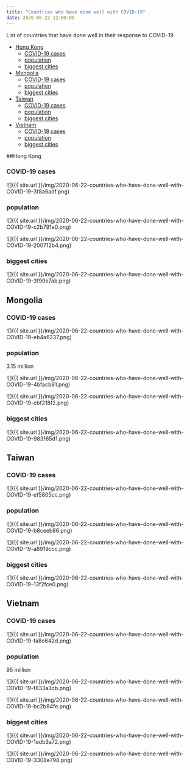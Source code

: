 ```yaml
---
title: "Countries who have done well with COVID-19"
date: 2020-06-22 12:00:00
---
```

List of countries that have done well in their response to COVID-19

<!-- TOC START min:1 max:4 link:true asterisk:false update:true -->
  - [Hong Kong](#hong-kong)
    - [COVID-19 cases](#covid-19-cases)
    - [population](#population)
    - [biggest cities](#biggest-cities)
  - [Mongolia](#mongolia)
    - [COVID-19 cases](#covid-19-cases-1)
    - [population](#population-1)
    - [biggest cities](#biggest-cities-1)
  - [Taiwan](#taiwan)
    - [COVID-19 cases](#covid-19-cases-2)
    - [population](#population-2)
    - [biggest cities](#biggest-cities-2)
  - [Vietnam](#vietnam)
    - [COVID-19 cases](#covid-19-cases-3)
    - [population](#population-3)
    - [biggest cities](#biggest-cities-3)
<!-- TOC END -->

##Hong Kong

### COVID-19 cases

![]({{ site.url }}/img/2020-06-22-countries-who-have-done-well-with-COVID-19-3f8a6adf.png)

### population

![]({{ site.url }}/img/2020-06-22-countries-who-have-done-well-with-COVID-19-c2b791e0.png)

![]({{ site.url }}/img/2020-06-22-countries-who-have-done-well-with-COVID-19-200712b4.png)

### biggest cities

![]({{ site.url }}/img/2020-06-22-countries-who-have-done-well-with-COVID-19-3f90e7ab.png)


## Mongolia

### COVID-19 cases

![]({{ site.url }}/img/2020-06-22-countries-who-have-done-well-with-COVID-19-eb4a6237.png)


### population

3.15 million

![]({{ site.url }}/img/2020-06-22-countries-who-have-done-well-with-COVID-19-4bfacb81.png)

![]({{ site.url }}/img/2020-06-22-countries-who-have-done-well-with-COVID-19-cbf218f2.png)

### biggest cities

![]({{ site.url }}/img/2020-06-22-countries-who-have-done-well-with-COVID-19-983165d1.png)

## Taiwan

### COVID-19 cases

![]({{ site.url }}/img/2020-06-22-countries-who-have-done-well-with-COVID-19-ef5805cc.png)

### population

![]({{ site.url }}/img/2020-06-22-countries-who-have-done-well-with-COVID-19-b8ceeb86.png)

![]({{ site.url }}/img/2020-06-22-countries-who-have-done-well-with-COVID-19-a8919ccc.png)

### biggest cities

![]({{ site.url }}/img/2020-06-22-countries-who-have-done-well-with-COVID-19-13f2fce0.png)


## Vietnam

### COVID-19 cases

![]({{ site.url }}/img/2020-06-22-countries-who-have-done-well-with-COVID-19-fa8c642d.png)

### population

95 million

![]({{ site.url }}/img/2020-06-22-countries-who-have-done-well-with-COVID-19-f833a3cb.png)

![]({{ site.url }}/img/2020-06-22-countries-who-have-done-well-with-COVID-19-bc2b84fe.png)

### biggest cities

![]({{ site.url }}/img/2020-06-22-countries-who-have-done-well-with-COVID-19-1edb3a72.png)

![]({{ site.url }}/img/2020-06-22-countries-who-have-done-well-with-COVID-19-3308e798.png)
